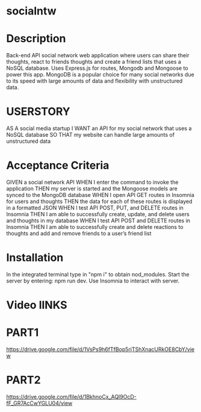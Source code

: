 # socialntw

# Description

Back-end API social network web application where users can share their thoughts, react to friends thoughts and create a friend lists that uses a NoSQL database. Uses Express.js for routes, Mongodb and Mongoose to power this app. MongoDB is a popular choice for many social networks due to its speed with large amounts of data and flexibility with unstructured data.

# USERSTORY
AS A social media startup
I WANT an API for my social network that uses a NoSQL database
SO THAT my website can handle large amounts of unstructured data

# Acceptance Criteria
GIVEN a social network API
WHEN I enter the command to invoke the application
THEN my server is started and the Mongoose models are synced to the MongoDB database
WHEN I open API GET routes in Insomnia for users and thoughts
THEN the data for each of these routes is displayed in a formatted JSON
WHEN I test API POST, PUT, and DELETE routes in Insomnia
THEN I am able to successfully create, update, and delete users and thoughts in my database
WHEN I test API POST and DELETE routes in Insomnia
THEN I am able to successfully create and delete reactions to thoughts and add and remove friends to a user’s friend list

# Installation
In the integrated terminal type in "npm i" to obtain nod_modules.
Start the server by entering: npm run dev.
Use Insomnia to interact with server.


# Video lINKS

  # PART1
  https://drive.google.com/file/d/1VsPs9h6fTfBop5rjTShXnacURkOE8CbY/view

  # PART2
  https://drive.google.com/file/d/1BkhnoCx_AQI9OcD-fF_GR7AcCwYGLU04/view
